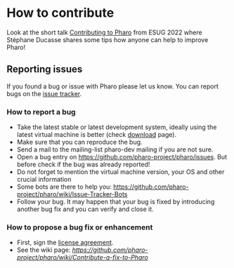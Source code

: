 # How to contribute

Look at the short talk [Contributing to Pharo](https://www.youtube.com/watch?v=AtjEgK3lBPE&list=PLJ5nSnWzQXi_7LGwiSa-8VwYXELwFQLBt&index=33) from ESUG 2022 where Stéphane Ducasse shares some tips how anyone can help to improve Pharo!

## Reporting issues
If you found a bug or issue with Pharo please let us know. You can report bugs on the [issue tracker](https://github.com/pharo-project/pharo/issues).

### How to report a bug
*  Take the latest stable or latest development system, ideally using the latest virtual machine is better (check [download](https://pharo.org/download) page).
*  Make sure that you can reproduce the bug.
*  Send a mail to the mailing-list pharo-dev mailing if you are not sure.
*  Open a bug entry on https://github.com/pharo-project/pharo/issues. But before check if the bug was already reported!
*  Do not forget to mention the virtual machine version, your OS and other crucial information
*  Some bots are there to help you: https://github.com/pharo-project/pharo/wiki/Issue-Tracker-Bots
*  Follow your bug. It may happen that your bug is fixed by introducing another bug fix and you can verify and close it.


### How to propose a bug fix or enhancement
* First, sign the [license agreement](http://files.pharo.org/media/PharoSoftwareDistributionAgreement.pdf).
* See the wiki page: *https://github.com/pharo-project/pharo/wiki/Contribute-a-fix-to-Pharo*
